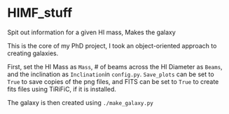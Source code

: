# HIMF_stuff
Spit out information for a given HI mass, Makes the galaxy

This is the core of my PhD project, I took an object-oriented approach to creating galaxies.

First, set the HI Mass as `Mass`, # of beams across the HI Diameter as `Beams`, and the inclination as `Inclination`in `config.py`. `Save_plots` can be set to `True` to save copies of the png files, and FITS can be set to `True` to create fits files using TiRiFiC, if it is installed. 

The galaxy is then created using `./make_galaxy.py`
